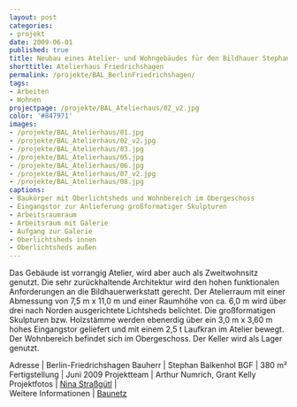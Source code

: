 ```yaml
---
layout: post
categories:
- projekt
date: 2009-06-01
published: true
title: Neubau eines Atelier- und Wohngebäudes für den Bildhauer Stephan Balkenhol in Berlin
shorttitle: Atelierhaus Friedrichshagen
permalink: /projekte/BAL_BerlinFriedrichshagen/
tags: 
- Arbeiten
- Wohnen
projectpage: /projekte/BAL_Atelierhaus/02_v2.jpg 
color: '#847971'
images:
- /projekte/BAL_Atelierhaus/01.jpg
- /projekte/BAL_Atelierhaus/02_v2.jpg
- /projekte/BAL_Atelierhaus/03.jpg
- /projekte/BAL_Atelierhaus/05.jpg
- /projekte/BAL_Atelierhaus/06.jpg
- /projekte/BAL_Atelierhaus/07_v2.jpg
- /projekte/BAL_Atelierhaus/08.jpg
captions:
- Baukörper mit Oberlichtsheds und Wohnbereich im Obergeschoss
- Eingangstor zur Anlieferung großformatiger Skulpturen
- Arbeitsraumraum
- Arbeitsraum mit Galerie 
- Aufgang zur Galerie
- Oberlichtsheds innen
- Oberlichtsheds außen
---
```

Das Gebäude ist vorrangig Atelier, wird aber auch als Zweitwohnsitz genutzt. Die sehr zurückhaltende Architektur wird den hohen funktionalen Anforderungen an die Bildhauerwerkstatt gerecht. Der Atelierraum mit einer Abmessung von 7,5 m x 11,0 m und einer Raumhöhe von ca. 6,0 m wird über drei nach Norden ausgerichtete Lichtsheds belichtet. Die großformatigen Skulpturen bzw. Holzstämme werden ebenerdig über ein 3,0 m x 3,60 m hohes Eingangstor geliefert und mit einem 2,5 t Laufkran im Atelier bewegt. Der Wohnbereich befindet sich im Obergeschoss. Der Keller wird als Lager genutzt.

Adresse			|	Berlin-Friedrichshagen
Bauherr			|	Stephan Balkenhol 
BGF				|	380 m²
Fertigstellung	|	Juni 2009 
Projektteam		|	Arthur Numrich, Grant Kelly 
Projektfotos	|	[Nina Straßgütl](http://www.ninastrg.de/)
                |    
Weitere Informationen    |   [Baunetz](http://www.baunetz.de/meldungen/Meldungen-Atelierhaus_in_Berlin_von_NAK_903445.html)
